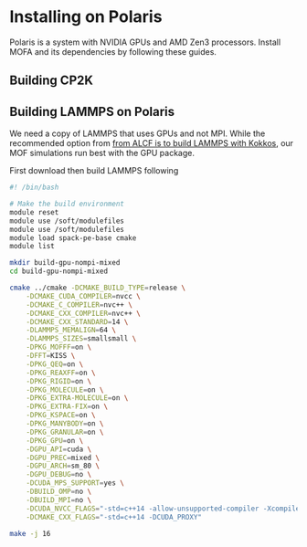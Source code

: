 # Installing on Polaris

Polaris is a system with NVIDIA GPUs and AMD Zen3 processors. 
Install MOFA and its dependencies by following these guides.

## Building CP2K

## Building LAMMPS on Polaris

We need a copy of LAMMPS that uses GPUs and not MPI.
While the recommended option from [from ALCF is to build LAMMPS with Kokkos](https://github.com/argonne-lcf/GettingStarted/tree/master/Applications/Polaris/LAMMPS),
our MOF simulations run best with the GPU package.

First download then build LAMMPS following

```bash
#! /bin/bash

# Make the build environment
module reset
module use /soft/modulefiles
module use /soft/modulefiles
module load spack-pe-base cmake
module list

mkdir build-gpu-nompi-mixed
cd build-gpu-nompi-mixed

cmake ../cmake -DCMAKE_BUILD_TYPE=release \
    -DCMAKE_CUDA_COMPILER=nvcc \
    -DCMAKE_C_COMPILER=nvc++ \
    -DCMAKE_CXX_COMPILER=nvc++ \
    -DCMAKE_CXX_STANDARD=14 \
    -DLAMMPS_MEMALIGN=64 \
    -DLAMMPS_SIZES=smallsmall \
    -DPKG_MOFFF=on \
    -DFFT=KISS \
    -DPKG_QEQ=on \
    -DPKG_REAXFF=on \
    -DPKG_RIGID=on \
    -DPKG_MOLECULE=on \
    -DPKG_EXTRA-MOLECULE=on \
    -DPKG_EXTRA-FIX=on \
    -DPKG_KSPACE=on \
    -DPKG_MANYBODY=on \
    -DPKG_GRANULAR=on \
    -DPKG_GPU=on \
    -DGPU_API=cuda \
    -DGPU_PREC=mixed \
    -DGPU_ARCH=sm_80 \
    -DGPU_DEBUG=no \
    -DCUDA_MPS_SUPPORT=yes \
    -DBUILD_OMP=no \
    -DBUILD_MPI=no \
    -DCUDA_NVCC_FLAGS="-std=c++14 -allow-unsupported-compiler -Xcompiler" \
    -DCMAKE_CXX_FLAGS="-std=c++14 -DCUDA_PROXY"

make -j 16

```
